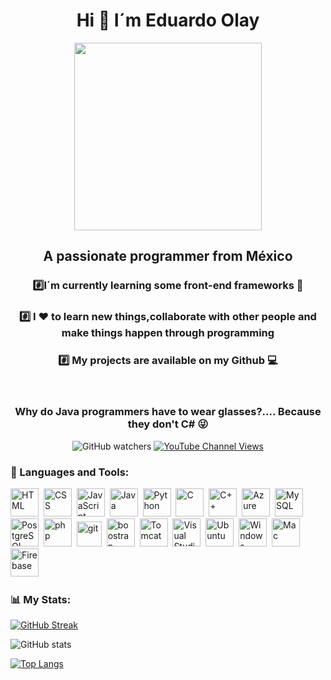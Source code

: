<div id="header" align="center">
    <h1 align="center">Hi 👋 I´m Eduardo Olay</h1>
    <img src="https://media.giphy.com/media/kgAzAJl4eUZzO/giphy.gif" width="300"/>
    <h2 align="center">A passionate programmer from México</h2>
    <h3 align="center">#️⃣I´m currently learning some front-end frameworks 🎨</h3>
    <h3 align="center">#️⃣ I ❤️ to learn new things,collaborate with other people and make things happen through programming</h3>
    <h3 align="center">#️⃣ My projects are available on my Github 💻 </h3>
    <br>
    <h3 align="center">Why do Java programmers have to wear glasses?.... Because they don't C# 😜</h3> 
</div>

<div id="badges" align="center">
  <img alt="GitHub watchers" src="https://img.shields.io/github/watchers/EduardoOlay/EduardoOlay?style=plastic&logo=github&logoColor=%237024C1%20&color=%23435073%20">

  <a href="https://www.youtube.com/channel/UC1n-OWHLYr7OLNLjsxVntug">
     <img alt="YouTube Channel Views" src="https://img.shields.io/youtube/channel/views/UC1n-OWHLYr7OLNLjsxVntug?style=plastic&logo=youtube&labelColor=%23435073%20&color=%23000000"> 
  </a>  

</div>

<div align="left">
    <h3>🔨 Languages and Tools:</h3>
      <div>
        <img src="https://cdn.jsdelivr.net/gh/devicons/devicon/icons/html5/html5-original-wordmark.svg" title="HTML5" alt="HTML" widht="45" height="45"/>&nbsp;
        <img src="https://cdn.jsdelivr.net/gh/devicons/devicon/icons/css3/css3-original-wordmark.svg" title="CSS" alt="CSS" widht="45" height="45"/>&nbsp;
        <img src="https://cdn.jsdelivr.net/gh/devicons/devicon/icons/javascript/javascript-original.svg" title="JavaScript" alt="JavaScript" widht="45" height="45"/>&nbsp;
        <img src="https://cdn.jsdelivr.net/gh/devicons/devicon/icons/java/java-original.svg" title="Java" alt="Java" widht="45" height="45"/>&nbsp;
        <img src="https://cdn.jsdelivr.net/gh/devicons/devicon/icons/python/python-original.svg" title="Python" alt="Python" widht="45" height="45"/>&nbsp;
        <img src="https://cdn.jsdelivr.net/gh/devicons/devicon/icons/c/c-original.svg" title="C" alt="C" widht="45" height="45"/>&nbsp;
        <img src="https://cdn.jsdelivr.net/gh/devicons/devicon/icons/cplusplus/cplusplus-original.svg" title="C++" alt="C++" widht="45" height="45"/>&nbsp;
        <img src="https://cdn.jsdelivr.net/gh/devicons/devicon/icons/azure/azure-original.svg" title="Azure" alt="Azure" widht="45" height="45"/>&nbsp;
        <img src="https://cdn.jsdelivr.net/gh/devicons/devicon/icons/mysql/mysql-original-wordmark.svg" title="MySQL" alt="MySQL" widht="45" height="45"/>&nbsp;
        <img src="https://cdn.jsdelivr.net/gh/devicons/devicon/icons/postgresql/postgresql-original.svg" title="PostgreSQL" alt="PostgreSQL" widht="45" height="45"/>&nbsp;
        <img src="https://cdn.jsdelivr.net/gh/devicons/devicon/icons/php/php-original.svg" title="php" alt="php" widht="45" height="45"/>&nbsp;
        <img src="https://cdn.jsdelivr.net/gh/devicons/devicon/icons/git/git-original.svg" title="git" alt="git" widht="40" height="40"/>&nbsp;
        <img src="https://cdn.jsdelivr.net/gh/devicons/devicon/icons/bootstrap/bootstrap-original.svg" title="boostrap" alt="boostrap" widht="45" height="45"/>&nbsp;
        <img src="https://cdn.jsdelivr.net/gh/devicons/devicon/icons/tomcat/tomcat-original.svg" title="Tomcat" alt="Tomcat" widht="45" height="45"/>&nbsp;
        <img src="https://cdn.jsdelivr.net/gh/devicons/devicon/icons/visualstudio/visualstudio-plain.svg" title="Visual Studio" alt=" Visual Studio" widht="45" height="45"/>&nbsp;
        <img src="https://cdn.jsdelivr.net/gh/devicons/devicon/icons/ubuntu/ubuntu-plain.svg" title="Ubuntu" alt="Ubuntu" widht="45" height="45"/>&nbsp;
        <img src="https://cdn.jsdelivr.net/gh/devicons/devicon/icons/windows8/windows8-original.svg" title="Windows" alt="Windows" widht="45" height="45"/>&nbsp;
        <img src="https://cdn.jsdelivr.net/gh/devicons/devicon/icons/apple/apple-original.svg" title="Mac" alt="Mac" widht="45" height="45"/>&nbsp;
        <img src="https://cdn.jsdelivr.net/gh/devicons/devicon/icons/firebase/firebase-plain.svg" title="Firebase" alt="Firebase" widht="45" height="45"/>&nbsp;
      </div>
</div>


### 📊 My Stats:

[![GitHub Streak](https://github-readme-streak-stats.herokuapp.com?user=EduardoOlay&theme=blood-dark)](https://git.io/streak-stats)

![GitHub stats](https://github-readme-stats.vercel.app/api?username=EduardoOlay&show_icons=true&theme=radical)

[![Top Langs](https://github-readme-stats.vercel.app/api/top-langs/?username=EduardoOlay&theme=tokyonight)](https://github.com/anuraghazra/github-readme-stats)

<!--
**EduardoOlay/EduardoOlay** is a ✨ _special_ ✨ repository because its `README.md` (this file) appears on your GitHub profile.

Here are some ideas to get you started:

- 🔭 I’m currently working on ...
- 🌱 I’m currently learning ...
- 👯 I’m looking to collaborate on ...
- 🤔 I’m looking for help with ...
- 💬 Ask me about ...
- 📫 How to reach me: ...
- 😄 Pronouns: ...
- ⚡ Fun fact: ...
-->
